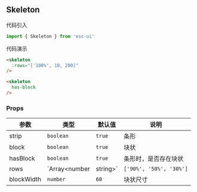 ## Skeleton

代码引入

```js
import { Skeleton } from 'esc-ui'
```

代码演示

```html
<skeleton
  :rows="['100%', 10, 200]"
/>

<skeleton
  has-block
/>
```

### Props

参数|类型|默认值|说明
----|----|-----|----
strip|`boolean`|`true`|条形
block|`boolean`|`true`|块状
hasBlock|`boolean`|`true`|条形时，是否存在块状
rows|`Array<number | string>`|`['90%', '50%', '30%']`|条形定义
blockWidth|`number`|`60`|块状尺寸

